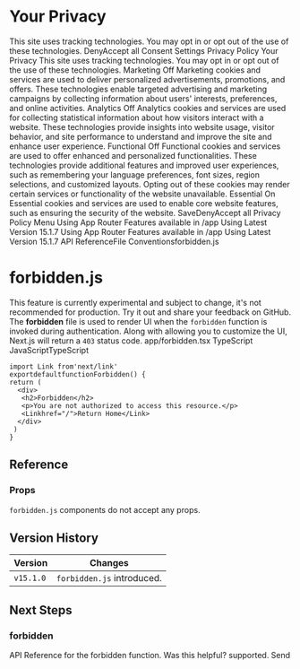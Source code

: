 # Your Privacy
This site uses tracking technologies. You may opt in or opt out of the use of these technologies.
DenyAccept all
Consent Settings
Privacy Policy
Your Privacy
This site uses tracking technologies. You may opt in or opt out of the use of these technologies.
Marketing
Off
Marketing cookies and services are used to deliver personalized advertisements, promotions, and offers. These technologies enable targeted advertising and marketing campaigns by collecting information about users' interests, preferences, and online activities. 
Analytics
Off
Analytics cookies and services are used for collecting statistical information about how visitors interact with a website. These technologies provide insights into website usage, visitor behavior, and site performance to understand and improve the site and enhance user experience.
Functional
Off
Functional cookies and services are used to offer enhanced and personalized functionalities. These technologies provide additional features and improved user experiences, such as remembering your language preferences, font sizes, region selections, and customized layouts. Opting out of these cookies may render certain services or functionality of the website unavailable.
Essential
On
Essential cookies and services are used to enable core website features, such as ensuring the security of the website. 
SaveDenyAccept all
Privacy Policy
Menu
Using App Router
Features available in /app
Using Latest Version
15.1.7
Using App Router
Features available in /app
Using Latest Version
15.1.7
API ReferenceFile Conventionsforbidden.js
# forbidden.js
This feature is currently experimental and subject to change, it's not recommended for production. Try it out and share your feedback on GitHub.
The **forbidden** file is used to render UI when the `forbidden` function is invoked during authentication. Along with allowing you to customize the UI, Next.js will return a `403` status code.
app/forbidden.tsx
TypeScript
JavaScriptTypeScript
```
import Link from'next/link'
exportdefaultfunctionForbidden() {
return (
  <div>
   <h2>Forbidden</h2>
   <p>You are not authorized to access this resource.</p>
   <Linkhref="/">Return Home</Link>
  </div>
 )
}
```

## Reference
### Props
`forbidden.js` components do not accept any props.
## Version History
Version| Changes  
---|---  
`v15.1.0`| `forbidden.js` introduced.  
## Next Steps
### forbidden
API Reference for the forbidden function.
Was this helpful?
supported.
Send
